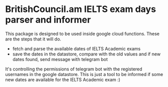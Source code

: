 # BritishCouncil.am IELTS exam days parser and informer

This package is designed to be used inside google cloud functions. These are the steps that it will do.
- fetch and parse the available dates of IELTS Academic exams
- save the dates in the datastore, compare with the old values and if new dates found, send message with telegram bot

It's controlling the permissions of telegram bot with the registered usernames in the google datastore. This is just a tool to be informed if some new dates are available for the IELTS Academic exam :) 

